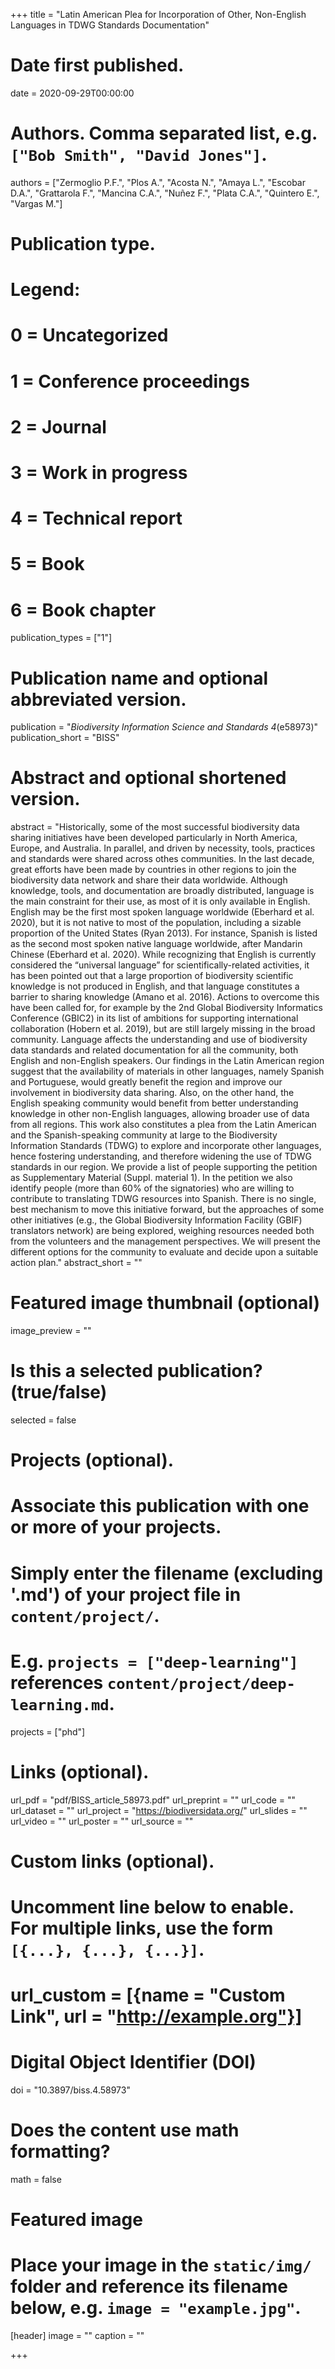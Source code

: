 +++
title = "Latin American Plea for Incorporation of Other, Non-English Languages in TDWG Standards Documentation"

# Date first published.
date = 2020-09-29T00:00:00

# Authors. Comma separated list, e.g. `["Bob Smith", "David Jones"]`.
authors = ["Zermoglio P.F.", "Plos A.", "Acosta N.", "Amaya L.", "Escobar D.A.", "Grattarola F.", "Mancina C.A.", "Nuñez F.", "Plata C.A.", "Quintero E.", "Vargas M."]

# Publication type.
# Legend:
# 0 = Uncategorized
# 1 = Conference proceedings
# 2 = Journal
# 3 = Work in progress
# 4 = Technical report
# 5 = Book
# 6 = Book chapter
publication_types = ["1"]

# Publication name and optional abbreviated version.
publication = "*Biodiversity Information Science and Standards 4*(e58973)"
publication_short = "BISS"

# Abstract and optional shortened version.
abstract = "Historically, some of the most successful biodiversity data sharing initiatives have been developed particularly in North America, Europe, and Australia. In parallel, and driven by necessity, tools, practices and standards were shared across othes communities. In the last decade, great efforts have been made by countries in other regions to join the biodiversity data network and share their data worldwide. Although knowledge, tools, and documentation are broadly distributed, language is the main constraint for their use, as most of it is only available in English. English may be the first most spoken language worldwide (Eberhard et al. 2020), but it is not native to most of the population, including a sizable proportion of the United States (Ryan 2013). For instance, Spanish is listed as the second most spoken native language worldwide, after Mandarin Chinese (Eberhard et al. 2020). While recognizing that English is currently considered the “universal language” for scientifically-related activities, it has been pointed out that a large proportion of biodiversity scientific knowledge is not produced in English, and that language constitutes a barrier to sharing knowledge (Amano et al. 2016). Actions to overcome this have been called for, for example by the 2nd Global Biodiversity Informatics Conference (GBIC2) in its list of ambitions for supporting international collaboration (Hobern et al. 2019), but are still largely missing in the broad community. Language affects the understanding and use of biodiversity data standards and related documentation for all the community, both English and non-English speakers. Our findings in the Latin American region suggest that the availability of materials in other languages, namely Spanish and Portuguese, would greatly benefit the region and improve our involvement in biodiversity data sharing. Also, on the other hand, the English speaking community would benefit from better understanding knowledge in other non-English languages, allowing broader use of data from all regions. This work also constitutes a plea from the Latin American and the Spanish-speaking community at large to the Biodiversity Information Standards (TDWG) to explore and incorporate other languages, hence fostering understanding, and therefore widening the use of TDWG standards in our region. We provide a list of people supporting the petition as Supplementary Material (Suppl. material 1). In the petition we also identify people (more than 60% of the signatories) who are willing to contribute to translating TDWG resources into Spanish. There is no single, best mechanism to move this initiative forward, but the approaches of some other initiatives (e.g., the Global Biodiversity Information Facility (GBIF) translators network) are being explored, weighing resources needed both from the volunteers and the management perspectives. We will present the different options for the community to evaluate and decide upon a suitable action plan."
abstract_short = ""

# Featured image thumbnail (optional)
image_preview = ""

# Is this a selected publication? (true/false)
selected = false

# Projects (optional).
#   Associate this publication with one or more of your projects.
#   Simply enter the filename (excluding '.md') of your project file in `content/project/`.
#   E.g. `projects = ["deep-learning"]` references `content/project/deep-learning.md`.
projects = ["phd"]

# Links (optional).
url_pdf = "pdf/BISS_article_58973.pdf"
url_preprint = ""
url_code = ""
url_dataset = ""
url_project = "https://biodiversidata.org/"
url_slides = ""
url_video = ""
url_poster = ""
url_source = ""

# Custom links (optional).
#   Uncomment line below to enable. For multiple links, use the form `[{...}, {...}, {...}]`.
# url_custom = [{name = "Custom Link", url = "http://example.org"}]

# Digital Object Identifier (DOI)
doi = "10.3897/biss.4.58973"

# Does the content use math formatting?
math = false

# Featured image
# Place your image in the `static/img/` folder and reference its filename below, e.g. `image = "example.jpg"`.
[header]
image = ""
caption = ""

+++
